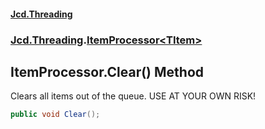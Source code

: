 #### [Jcd.Threading](index.md 'index')
### [Jcd.Threading](Jcd.Threading.md 'Jcd.Threading').[ItemProcessor&lt;TItem&gt;](ItemProcessor_TItem_.md 'Jcd.Threading.ItemProcessor<TItem>')

## ItemProcessor<TItem>.Clear() Method

Clears all items out of the queue. USE AT YOUR OWN RISK!

```csharp
public void Clear();
```